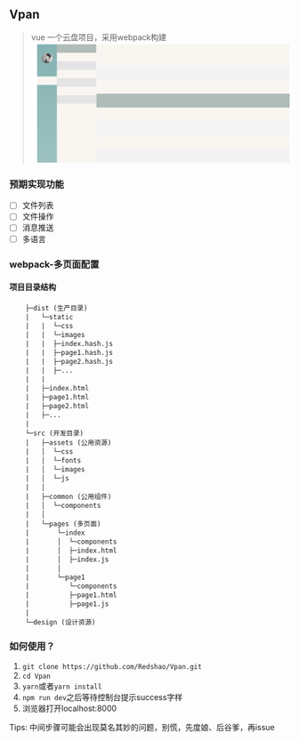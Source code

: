 ## Vpan
> vue 一个云盘项目，采用webpack构建
![Vpan](design/home.png)
### 预期实现功能
- [ ] 文件列表
- [ ] 文件操作
- [ ] 消息推送
- [ ] 多语言
### webpack-多页面配置
#### 项目目录结构
```
    ├─dist (生产目录)
    |	└─static
    |	|  └─css
    |	|  └─images
    |	|  ├─index.hash.js
    |	|  ├─page1.hash.js
    |	|  ├─page2.hash.js
    |	|  ├─...
    |   |
    |   ├─index.html
    |   ├─page1.html
    |   ├─page2.html
    |   ├─...
    |
    └─src (开发目录)
    |   ├─assets (公用资源)
    |   │  └─css
    |   │  └─fonts
    |   │  └─images
    |   │  └─js
    |   │
    |   ├─common (公用组件)
    |   │  └─components
    |   │
    |   └─pages (多页面)
    |       └─index
    |       │  └─components
    |       │  ├─index.html
    |       │  ├─index.js
    |       │
    |       └─page1
    |          └─components
    |          ├─page1.html
    |          ├─page1.js
    |
    └─design (设计资源)
```
### 如何使用？
1. `git clone https://github.com/Redshao/Vpan.git`
2. `cd Vpan`
3. `yarn`或者`yarn install`
4. `npm run dev`之后等待控制台提示success字样
5. 浏览器打开localhost:8000

Tips: 中间步骤可能会出现莫名其妙的问题，别慌，先度娘、后谷爹，再issue
